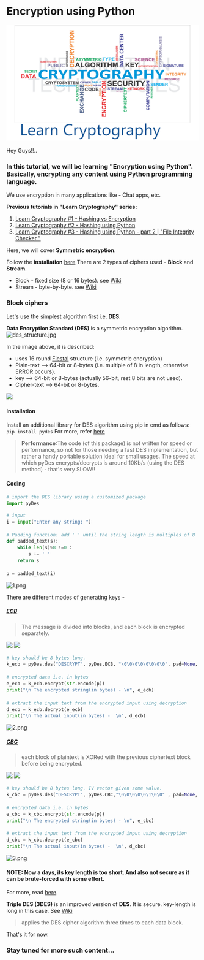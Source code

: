# Encryption using Python

![](../img/learn_cryptography.png)

Hey Guys!!..

### In this tutorial, we will be learning **"Encryption using Python"**. Basically, encrypting any content using **Python** programming language.

We use encryption in many applications like - Chat apps, etc.

**Previous tutorials in "Learn Cryptography" series:**

1. [Learn Cryptography #1 - Hashing vs Encryption](https://steemit.com/utopian-io/@abhi3700/learn-cryptography-1-hashing-vs-encryption)
2. [Learn Cryptography #2 - Hashing using Python](https://utopian.io/utopian-io/@abhi3700/learn-cryptography-2-hashing-using-python)
3. [Learn Cryptography #3 - Hashing using Python - part 2 | "File Integrity Checker "](https://utopian.io/utopian-io/@abhi3700/learn-cryptography-3-file-integrity-checker-or-hashing-using-python-part-2)

Here, we will cover **Symmetric encryption**.

Follow the **installation** [here](https://utopian.io/utopian-io/@abhi3700/learn-cryptography-2-hashing-using-python)
There are 2 types of ciphers used - **Block** and **Stream**.

- Block - fixed size (8 or 16 bytes). see [Wiki](https://en.wikipedia.org/wiki/Block_cipher)
- Stream - byte-by-byte. see [Wiki](https://en.wikipedia.org/wiki/Stream_cipher)

### Block ciphers

Let's use the simplest algorithm first i.e. **DES**.

**Data Encryption Standard (DES)** is a symmetric encryption algorithm.
![des_structure.jpg](https://res.cloudinary.com/hpiynhbhq/image/upload/v1515421095/mtk0fblhpgsxfmhirmoy.jpg)

In the image above, it is described:

- uses 16 round [Fiestal](https://en.wikipedia.org/wiki/Feistel_cipher) structure (i.e. symmetric encryption)
- Plain-text --> 64-bit or 8-bytes (i.e. multiple of 8 in length, otherwise ERROR occurs).
- key --> 64-bit or 8-bytes (actually 56-bit, rest 8 bits are not used).
- Cipher-text --> 64-bit or 8-bytes.

![](https://i.imgsafe.org/31/3132b80dff.png)

#### Installation

Install an additional library for DES algorithm using pip in cmd as follows:
`pip install pydes`
For more, refer [here](https://github.com/toddw-as/pyDes)

> **Performance**:The code (of this package) is not written for speed or performance, so not for those needing a fast DES implementation, but rather a handy portable solution ideal for small usages. The speed at which pyDes encrypts/decrypts is around 10Kb/s (using the DES method) - that's very SLOW!!

#### Coding

```python
# import the DES library using a customized package
import pyDes
```

```python
# input
i = input("Enter any string: ")

# Padding function: add ' ' until the string length is multiples of 8
def padded_text(s):
    while len(s)%8 !=0 :
        s += ' '
    return s

p = padded_text(i)
```

![1.png](https://res.cloudinary.com/hpiynhbhq/image/upload/v1515421314/suthu3inlkov9rvpyeic.png)

There are different modes of generating keys -

##### [ECB](<https://en.wikipedia.org/wiki/Block_cipher_mode_of_operation#Electronic_Codebook_(ECB)>)

> The message is divided into blocks, and each block is encrypted separately.

![](https://i.imgsafe.org/36/36df8956d5.png)
![](https://i.imgsafe.org/36/36e7017b5b.png)

```python
# key should be 8 bytes long.
k_ecb = pyDes.des("DESCRYPT", pyDes.ECB, "\0\0\0\0\0\0\0\0", pad=None, padmode=None)

# encrypted data i.e. in bytes
e_ecb = k_ecb.encrypt(str.encode(p))
print("\n The encrypted string(in bytes) - \n", e_ecb)

# extract the input text from the encrypted input using decryption
d_ecb = k_ecb.decrypt(e_ecb)
print("\n The actual input(in bytes) -  \n", d_ecb)
```

![2.png](https://res.cloudinary.com/hpiynhbhq/image/upload/v1515421473/ikhafafr4piy65chdutd.png)

##### [CBC](<https://en.wikipedia.org/wiki/Block_cipher_mode_of_operation#Cipher_Block_Chaining_(CBC)>)

> each block of plaintext is XORed with the previous ciphertext block before being encrypted.

![](https://i.imgsafe.org/37/3710b5f07b.png)
![](https://i.imgsafe.org/37/371537706a.png)

```python
# key should be 8 bytes long. IV vector given some value.
k_cbc = pyDes.des("DESCRYPT", pyDes.CBC,"\0\0\0\0\0\1\0\0" , pad=None, padmode=None)

# encrypted data i.e. in bytes
e_cbc = k_cbc.encrypt(str.encode(p))
print("\n The encrypted string(in bytes) - \n", e_cbc)

# extract the input text from the encrypted input using decryption
d_cbc = k_cbc.decrypt(e_cbc)
print("\n The actual input(in bytes) -  \n", d_cbc)
```

![3.png](https://res.cloudinary.com/hpiynhbhq/image/upload/v1515421557/q0lbicd4bgzb5rhm6dms.png)

#### NOTE: Now a days, its key length is too short. And also not secure as it can be brute-forced with some effort.

For more, read [here](http://www.freeswan.org/freeswan_trees/freeswan-1.5/doc/DES.html).

**Triple DES (3DES)** is an improved version of **DES**.
It is secure. key-length is long in this case.
See [Wiki](https://en.wikipedia.org/wiki/Triple_DES)

> applies the DES cipher algorithm three times to each data block.

That's it for now.

### Stay tuned for more such content...
